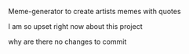 Meme-generator to create artists memes with quotes

I am so upset right now about this project

why are there no changes to commit